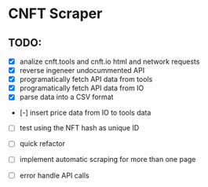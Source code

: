 # CNFT Scraper

## TODO:

- [x] analize cnft.tools and cnft.io html and network requests
- [x] reverse ingeneer undocummented API
- [x] programatically fetch API data from tools
- [x] programatically fetch API data from IO
- [x] parse data into a CSV format
- [-] insert price data from IO to tools data
- [ ] test using the NFT hash as unique ID
- [ ] quick refactor
- [ ] implement automatic scraping for more than one page
- [ ] error handle API calls


